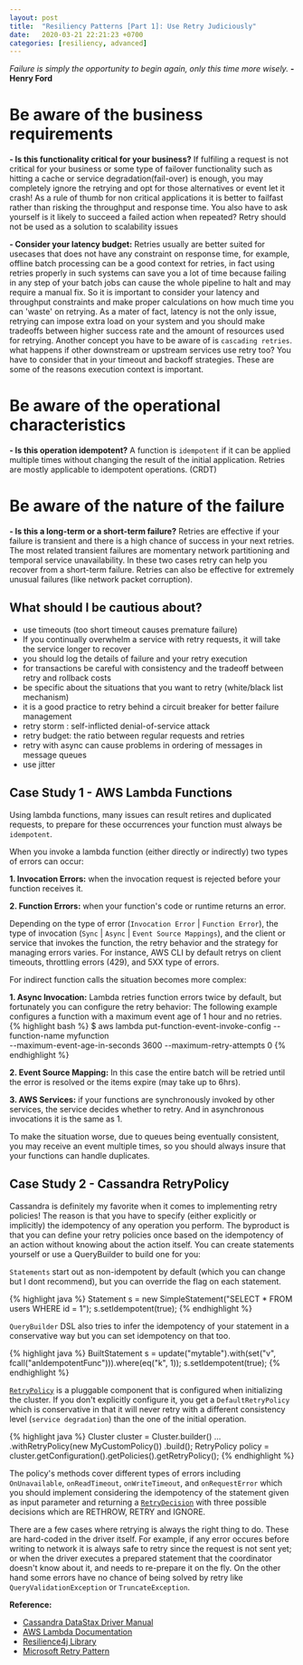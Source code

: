 ```yaml
---
layout: post
title:  "Resiliency Patterns [Part 1]: Use Retry Judiciously"
date:   2020-03-21 22:21:23 +0700
categories: [resiliency, advanced]
---
```


*Failure is simply the opportunity to begin again, only this time more wisely.* 
    **-Henry Ford**

# Be aware of the business requirements

**- Is this functionality critical for your business?**
If fulfiling a request is not critical for your business or some type of failover functionality such as hitting a cache or service degradation(fail-over) is enough, you may completely ignore the retrying and opt for those alternatives or event let it crash! As a rule of thumb for non critical applications it is better to failfast rather than risking the throughput and response time.
You also have to ask yourself is it likely to succeed a failed action when repeated?
Retry should not be used as a solution to scalability issues

**- Consider your latency budget:**
Retries usually are better suited for usecases that does not have any constraint on response time, for example, offline batch processing can be a good context for retries, in fact using retries properly in such systems can save you a lot of time because failing in any step of your batch jobs can cause the whole pipeline to halt and may require a manual fix.
So it is important to consider your latency and throughput constraints and make proper calculations on how much time you can 'waste' on retrying. As a mater of fact, latency is not the only issue, retrying can impose extra load on your system and you should make tradeoffs between higher success rate and the amount of resources used for retrying. 
Another concept you have to be aware of is `cascading retries`. what happens if other downstream or upstream services use retry too? You have to consider that in your timeout and backoff strategies. 
These are some of the reasons execution context is important.


# Be aware of the operational characteristics
**- Is this operation idempotent?**
A function is `idempotent` if it can be applied multiple times without changing the result of the initial application.
Retries are mostly applicable to idempotent operations. (CRDT)

# Be aware of the nature of the failure

**- Is this a long-term or a short-term failure?**
Retries are effective if your failure is transient and there is a high chance of success in your next retries. The most related transient failures are momentary network partitioning and temporal service unavailability. In these two cases retry can help you recover from a short-term failure.
Retries can also be effective for extremely unusual failures (like network packet corruption).

## What should I be cautious about?
- use timeouts (too short timeout causes premature failure)
- If you continually overwhelm a service with retry requests, it will take the service longer to recover
- you should log the details of failure and your retry execution
- for transactions be careful with consistency and the tradeoff between retry and rollback costs
- be specific about the situations that you want to retry (white/black list mechanism)
- it is a good practice to retry behind a circuit breaker for better failure management
- retry storm : self-inflicted denial-of-service attack
- retry budget: the ratio between regular requests and retries
- retry with async can cause problems in ordering of messages in message queues
- use jitter

## Case Study 1 - AWS Lambda Functions
Using lambda functions, many issues can result retires and duplicated requests, to prepare for these occurrences your function must always be `idempotent`.

When you invoke a lambda function (either directly or indirectly) two types of errors can occur:

**1. Invocation Errors:** when the invocation request is rejected before your function receives it.

**2. Function Errors:** when your function's code or runtime returns an error.

Depending on the type of error (`Invocation Error` | `Function Error`), the type of invocation (`Sync` | `Async` | `Event Source Mappings`), and the client or service that invokes the function, the retry behavior and the strategy for managing errors varies.
For instance, AWS CLI by default retrys on client timeouts, throttling errors (429), and 5XX type of errors.

For indirect function calls the situation becomes more complex:

**1. Async Invocation:** Lambda retries function errors twice by default, but fortunately you can configure the retry behavior:
The following example configures a function with a maximum event age of 1 hour and no retries.
{% highlight bash %}
$ aws lambda put-function-event-invoke-config --function-name myfunction \
--maximum-event-age-in-seconds 3600 --maximum-retry-attempts 0
{% endhighlight %}

**2. Event Source Mapping:** In this case the entire batch will be retried until the error is resolved or the items expire (may take up to 6hrs).

**3. AWS Services:** if your functions are synchronously invoked by other services, the service decides whether to retry. And in asynchronous invocations it is the same as 1.

To make the situation worse, due to queues being eventually consistent, you may receive an event multiple times, so you should always insure that your functions can handle duplicates.

## Case Study 2 - Cassandra RetryPolicy
Cassandra is definitely my favorite when it comes to implementing retry policies! The reason is that you have to specify (either explicitly or implicitly) the idempotency of any operation you perform. The byproduct is that you can define your retry policies once based on the idempotency of an action without knowing about the action itself.
You can create statements yourself or use a QueryBuilder to build one for you:

`Statements` start out as non-idempotent by default (which you can change but I dont recommend), but you can override the flag on each statement.

{% highlight java %}
Statement s = new SimpleStatement("SELECT * FROM users WHERE id = 1");
s.setIdempotent(true);
{% endhighlight %}

`QueryBuilder` DSL also tries to infer the idempotency of your statement in a conservative way but you can set idempotency on that too.

{% highlight java %}
BuiltStatement s = update("mytable").with(set("v", fcall("anIdempotentFunc"))).where(eq("k", 1));
s.setIdempotent(true);
{% endhighlight %}

[`RetryPolicy`](https://docs.datastax.com/en/drivers/java/3.6/com/datastax/driver/core/policies/RetryPolicy.html) is a pluggable component that is configured when initializing the cluster. If you don't explicitly configure it, you get a `DefaultRetryPolicy` which is conservative in that it will never retry with a different consistency level (`service degradation`) than the one of the initial operation.

{% highlight java %}
Cluster cluster = Cluster.builder()
        ...
        .withRetryPolicy(new MyCustomPolicy())
        .build();
RetryPolicy policy = cluster.getConfiguration().getPolicies().getRetryPolicy();
{% endhighlight %}

The policy's methods cover different types of errors including `OnUnavailable`, `onReadTimeout`, `onWriteTimeout`, and `onRequestError` which you should implement considering the idempotency of the statement given as input parameter and returning a [`RetryDecision`](https://docs.datastax.com/en/drivers/java/3.6/com/datastax/driver/core/policies/RetryPolicy.RetryDecision.html) with three possible decisions which are RETHROW, RETRY and IGNORE.

There are a few cases where retrying is always the right thing to do. These are hard-coded in the driver itself. For example, if any error occures before writing to network it is always safe to retry since the request is not sent yet; or when the driver executes a prepared statement that the coordinator doesn't know about it, and needs to re-prepare it on the fly. On the other hand some errors have no chance of being solved by retry like `QueryValidationException` or `TruncateException`.

**Reference:**

* [Cassandra DataStax Driver Manual](https://docs.datastax.com/en/developer/java-driver/4.3/manual/)
* [AWS Lambda Documentation](https://docs.aws.amazon.com/lambda/index.html)
* [Resilience4j Library](https://resilience4j.readme.io/docs/retry)
* [Microsoft Retry Pattern](https://docs.microsoft.com/en-us/azure/architecture/patterns/retry)